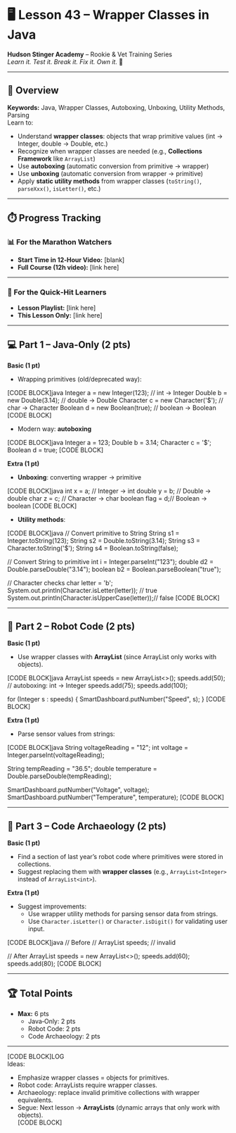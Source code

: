 # 🖥️ Lesson 43 – Wrapper Classes in Java

**Hudson Stinger Academy** – Rookie & Vet Training Series  
_Learn it. Test it. Break it. Fix it. Own it._ 🎁  

---

## 🎯 Overview
**Keywords:** Java, Wrapper Classes, Autoboxing, Unboxing, Utility Methods, Parsing  
Learn to:
- Understand **wrapper classes**: objects that wrap primitive values (int → Integer, double → Double, etc.)  
- Recognize when wrapper classes are needed (e.g., **Collections Framework** like `ArrayList`)  
- Use **autoboxing** (automatic conversion from primitive → wrapper)  
- Use **unboxing** (automatic conversion from wrapper → primitive)  
- Apply **static utility methods** from wrapper classes (`toString()`, `parseXxx()`, `isLetter()`, etc.)  

---

## ⏱️ Progress Tracking

### 📊 For the Marathon Watchers  
- **Start Time in 12‑Hour Video:** [blank]  
- **Full Course (12h video):** [link here]  

---

### 🎯 For the Quick‑Hit Learners  
- **Lesson Playlist:** [link here]  
- **This Lesson Only:** [link here]  

---

## 💻 Part 1 – Java‑Only (2 pts)

**Basic (1 pt)**  
- Wrapping primitives (old/deprecated way):  

[CODE BLOCK]java
Integer a = new Integer(123);     // int → Integer
Double b = new Double(3.14);      // double → Double
Character c = new Character('$'); // char → Character
Boolean d = new Boolean(true);    // boolean → Boolean
[CODE BLOCK]

- Modern way: **autoboxing**  

[CODE BLOCK]java
Integer a = 123;
Double b = 3.14;
Character c = '$';
Boolean d = true;
[CODE BLOCK]

**Extra (1 pt)**  
- **Unboxing**: converting wrapper → primitive  

[CODE BLOCK]java
int x = a;       // Integer → int
double y = b;    // Double → double
char z = c;      // Character → char
boolean flag = d;// Boolean → boolean
[CODE BLOCK]

- **Utility methods**:  

[CODE BLOCK]java
// Convert primitive to String
String s1 = Integer.toString(123);
String s2 = Double.toString(3.14);
String s3 = Character.toString('$');
String s4 = Boolean.toString(false);

// Convert String to primitive
int i = Integer.parseInt("123");
double d2 = Double.parseDouble("3.14");
boolean b2 = Boolean.parseBoolean("true");

// Character checks
char letter = 'b';
System.out.println(Character.isLetter(letter));   // true
System.out.println(Character.isUpperCase(letter));// false
[CODE BLOCK]

---

## 🤖 Part 2 – Robot Code (2 pts)

**Basic (1 pt)**  
- Use wrapper classes with **ArrayList** (since ArrayList only works with objects).  

[CODE BLOCK]java
ArrayList<Integer> speeds = new ArrayList<>();
speeds.add(50);   // autoboxing: int → Integer
speeds.add(75);
speeds.add(100);

for (Integer s : speeds) {
    SmartDashboard.putNumber("Speed", s);
}
[CODE BLOCK]

**Extra (1 pt)**  
- Parse sensor values from strings:  

[CODE BLOCK]java
String voltageReading = "12";
int voltage = Integer.parseInt(voltageReading);

String tempReading = "36.5";
double temperature = Double.parseDouble(tempReading);

SmartDashboard.putNumber("Voltage", voltage);
SmartDashboard.putNumber("Temperature", temperature);
[CODE BLOCK]

---

## 📜 Part 3 – Code Archaeology (2 pts)

**Basic (1 pt)**  
- Find a section of last year’s robot code where primitives were stored in collections.  
- Suggest replacing them with **wrapper classes** (e.g., `ArrayList<Integer>` instead of `ArrayList<int>`).  

**Extra (1 pt)**  
- Suggest improvements:  
  - Use wrapper utility methods for parsing sensor data from strings.  
  - Use `Character.isLetter()` or `Character.isDigit()` for validating user input.  

[CODE BLOCK]java
// Before
// ArrayList<int> speeds; // invalid

// After
ArrayList<Integer> speeds = new ArrayList<>();
speeds.add(60);
speeds.add(80);
[CODE BLOCK]

---

## 🏆 Total Points
- **Max:** 6 pts  
  - Java‑Only: 2 pts  
  - Robot Code: 2 pts  
  - Code Archaeology: 2 pts  

---

[CODE BLOCK]LOG  
Ideas:  
- Emphasize wrapper classes = objects for primitives.  
- Robot code: ArrayLists require wrapper classes.  
- Archaeology: replace invalid primitive collections with wrapper equivalents.  
- Segue: Next lesson → **ArrayLists** (dynamic arrays that only work with objects).  
[CODE BLOCK]
